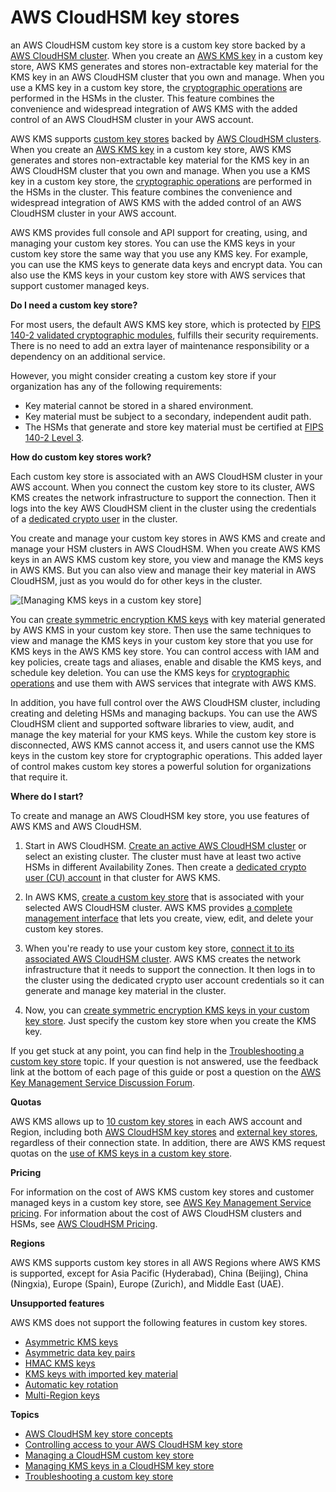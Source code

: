 # AWS CloudHSM key stores<a name="keystore-cloudhsm"></a>

an AWS CloudHSM custom key store is a custom key store backed by a [AWS CloudHSM cluster](https://docs.aws.amazon.com/cloudhsm/latest/userguide/)\. When you create an [AWS KMS key](concepts.md#kms_keys) in a custom key store, AWS KMS generates and stores non\-extractable key material for the KMS key in an AWS CloudHSM cluster that you own and manage\. When you use a KMS key in a custom key store, the [cryptographic operations](use-cmk-keystore.md) are performed in the HSMs in the cluster\. This feature combines the convenience and widespread integration of AWS KMS with the added control of an AWS CloudHSM cluster in your AWS account\. 

AWS KMS supports [custom key stores](custom-key-store-overview.md) backed by [AWS CloudHSM clusters](https://docs.aws.amazon.com/cloudhsm/latest/userguide/)\. When you create an [AWS KMS key](concepts.md#kms_keys) in a custom key store, AWS KMS generates and stores non\-extractable key material for the KMS key in an AWS CloudHSM cluster that you own and manage\. When you use a KMS key in a custom key store, the [cryptographic operations](use-cmk-keystore.md) are performed in the HSMs in the cluster\. This feature combines the convenience and widespread integration of AWS KMS with the added control of an AWS CloudHSM cluster in your AWS account\. 

AWS KMS provides full console and API support for creating, using, and managing your custom key stores\. You can use the KMS keys in your custom key store the same way that you use any KMS key\. For example, you can use the KMS keys to generate data keys and encrypt data\. You can also use the KMS keys in your custom key store with AWS services that support customer managed keys\.

**Do I need a custom key store?**

For most users, the default AWS KMS key store, which is protected by [FIPS 140\-2 validated cryptographic modules](https://csrc.nist.gov/projects/cryptographic-module-validation-program/Certificate/3139), fulfills their security requirements\. There is no need to add an extra layer of maintenance responsibility or a dependency on an additional service\. 

However, you might consider creating a custom key store if your organization has any of the following requirements:
+ Key material cannot be stored in a shared environment\.
+ Key material must be subject to a secondary, independent audit path\.
+ The HSMs that generate and store key material must be certified at [FIPS 140\-2 Level 3](https://docs.aws.amazon.com/cloudhsm/latest/userguide/compliance.html)\.

**How do custom key stores work?**

Each custom key store is associated with an AWS CloudHSM cluster in your AWS account\. When you connect the custom key store to its cluster, AWS KMS creates the network infrastructure to support the connection\. Then it logs into the key AWS CloudHSM client in the cluster using the credentials of a [dedicated crypto user](hsm-key-store-concepts.md#concept-kmsuser) in the cluster\.

You create and manage your custom key stores in AWS KMS and create and manage your HSM clusters in AWS CloudHSM\. When you create AWS KMS keys in an AWS KMS custom key store, you view and manage the KMS keys in AWS KMS\. But you can also view and manage their key material in AWS CloudHSM, just as you would do for other keys in the cluster\.

![\[Managing KMS keys in a custom key store\]](http://docs.aws.amazon.com/kms/latest/developerguide/images/kms-hsm-view.png)

You can [create symmetric encryption KMS keys](create-cmk-keystore.md) with key material generated by AWS KMS in your custom key store\. Then use the same techniques to view and manage the KMS keys in your custom key store that you use for KMS keys in the AWS KMS key store\. You can control access with IAM and key policies, create tags and aliases, enable and disable the KMS keys, and schedule key deletion\. You can use the KMS keys for [cryptographic operations](use-cmk-keystore.md) and use them with AWS services that integrate with AWS KMS\. 

In addition, you have full control over the AWS CloudHSM cluster, including creating and deleting HSMs and managing backups\. You can use the AWS CloudHSM client and supported software libraries to view, audit, and manage the key material for your KMS keys\. While the custom key store is disconnected, AWS KMS cannot access it, and users cannot use the KMS keys in the custom key store for cryptographic operations\. This added layer of control makes custom key stores a powerful solution for organizations that require it\.

**Where do I start?**

To create and manage an AWS CloudHSM key store, you use features of AWS KMS and AWS CloudHSM\.

1. Start in AWS CloudHSM\. [Create an active AWS CloudHSM cluster](https://docs.aws.amazon.com/cloudhsm/latest/userguide/getting-started.html) or select an existing cluster\. The cluster must have at least two active HSMs in different Availability Zones\. Then create a [dedicated crypto user \(CU\) account](hsm-key-store-concepts.md#concept-kmsuser) in that cluster for AWS KMS\. 

1. In AWS KMS, [create a custom key store](create-keystore.md) that is associated with your selected AWS CloudHSM cluster\. AWS KMS provides [a complete management interface](manage-keystore.md) that lets you create, view, edit, and delete your custom key stores\.

1. When you're ready to use your custom key store, [connect it to its associated AWS CloudHSM cluster](disconnect-keystore.md)\. AWS KMS creates the network infrastructure that it needs to support the connection\. It then logs in to the cluster using the dedicated crypto user account credentials so it can generate and manage key material in the cluster\.

1. Now, you can [create symmetric encryption KMS keys in your custom key store](create-cmk-keystore.md)\. Just specify the custom key store when you create the KMS key\.

If you get stuck at any point, you can find help in the [Troubleshooting a custom key store](fix-keystore.md) topic\. If your question is not answered, use the feedback link at the bottom of each page of this guide or post a question on the [AWS Key Management Service Discussion Forum](https://repost.aws/tags/TAMC3vcPOPTF-rPAHZVRj1PQ/aws-key-management-service)\.

**Quotas**

AWS KMS allows up to [10 custom key stores](resource-limits.md) in each AWS account and Region, including both [AWS CloudHSM key stores](https://docs.aws.amazon.com/kms/latest/developerguide/keystore-cloudhsm.html) and [external key stores](https://docs.aws.amazon.com/kms/latest/developerguide/keystore-external.html), regardless of their connection state\. In addition, there are AWS KMS request quotas on the [use of KMS keys in a custom key store](requests-per-second.md#rps-key-stores)\.

**Pricing**

For information on the cost of AWS KMS custom key stores and customer managed keys in a custom key store, see [AWS Key Management Service pricing](https://aws.amazon.com/kms/pricing/)\. For information about the cost of AWS CloudHSM clusters and HSMs, see [AWS CloudHSM Pricing](https://aws.amazon.com/cloudhsm/pricing/)\.<a name="cks-regions"></a>

**Regions**

AWS KMS supports custom key stores in all AWS Regions where AWS KMS is supported, except for Asia Pacific \(Hyderabad\), China \(Beijing\), China \(Ningxia\), Europe \(Spain\), Europe \(Zurich\), and Middle East \(UAE\)\.

**Unsupported features**

AWS KMS does not support the following features in custom key stores\.
+ [Asymmetric KMS keys](symmetric-asymmetric.md)
+ [Asymmetric data key pairs](concepts.md#data-key-pairs)
+ [HMAC KMS keys](hmac.md)
+ [KMS keys with imported key material](importing-keys.md)
+ [Automatic key rotation](rotate-keys.md)
+ [Multi\-Region keys](multi-region-keys-overview.md)

**Topics**
+ [AWS CloudHSM key store concepts](hsm-key-store-concepts.md)
+ [Controlling access to your AWS CloudHSM key store](authorize-key-store.md)
+ [Managing a CloudHSM custom key store](manage-keystore.md)
+ [Managing KMS keys in a CloudHSM key store](manage-cmk-keystore.md)
+ [Troubleshooting a custom key store](fix-keystore.md)